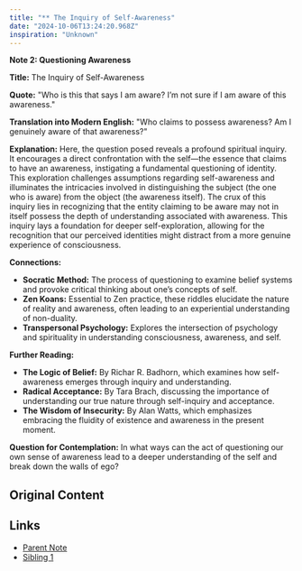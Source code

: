 ```yaml
---
title: "** The Inquiry of Self-Awareness"
date: "2024-10-06T13:24:20.968Z"
inspiration: "Unknown"
---
```


**Note 2: Questioning Awareness**

**Title:** The Inquiry of Self-Awareness

**Quote:** "Who is this that says I am aware? I’m not sure if I am aware of this awareness."

**Translation into Modern English:** "Who claims to possess awareness? Am I genuinely aware of that awareness?"

**Explanation:** Here, the question posed reveals a profound spiritual inquiry. It encourages a direct confrontation with the self—the essence that claims to have an awareness, instigating a fundamental questioning of identity. This exploration challenges assumptions regarding self-awareness and illuminates the intricacies involved in distinguishing the subject (the one who is aware) from the object (the awareness itself). The crux of this inquiry lies in recognizing that the entity claiming to be aware may not in itself possess the depth of understanding associated with awareness. This inquiry lays a foundation for deeper self-exploration, allowing for the recognition that our perceived identities might distract from a more genuine experience of consciousness.

**Connections:**
- **Socratic Method:** The process of questioning to examine belief systems and provoke critical thinking about one’s concepts of self.
- **Zen Koans:** Essential to Zen practice, these riddles elucidate the nature of reality and awareness, often leading to an experiential understanding of non-duality.
- **Transpersonal Psychology:** Explores the intersection of psychology and spirituality in understanding consciousness, awareness, and self.

**Further Reading:**
- **The Logic of Belief:** By Richar R. Badhorn, which examines how self-awareness emerges through inquiry and understanding.
- **Radical Acceptance:** By Tara Brach, discussing the importance of understanding our true nature through self-inquiry and acceptance.
- **The Wisdom of Insecurity:** By Alan Watts, which emphasizes embracing the fluidity of existence and awareness in the present moment.

**Question for Contemplation:** In what ways can the act of questioning our own sense of awareness lead to a deeper understanding of the self and break down the walls of ego? 



## Original Content



## Links

- [Parent Note](/parent-note.md)
- [Sibling 1](/zettel1.md)
